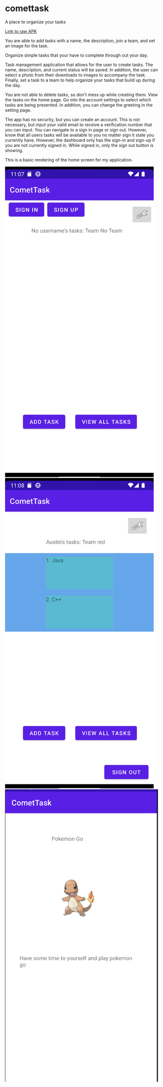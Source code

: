 # comettask
A place to organize your tasks

[Link to raw APK](app/build/intermediates/apk/debug/app-debug.apk)


You are able to add tasks with a name, the description, join a team, and set an image for the task.

Organize simple tasks that your have to complete through out your day.

Task management application that allows for the user to create tasks. The name, description, and current status will be saved. In addition, the user can select a photo from their downloads to images to accompany the task. Finally, set a task to a team to help organize your tasks that build up during the day.

You are not able to delete tasks, so don't mess up while creating them. View the tasks on the home page. Go into the account settings to select which tasks are being presented. In addition, you can change the greeting in the setting page.

The app has no security, but you can create an account. This is not necessary, but input your valid email to receive a verification number that you can input. You can navigate to a sign in page or sign out. However, know that all users tasks will be available to you no matter sign it state you currently have. However, the dashboard only has the sign-in and sign-up if you are not currently signed in. While signed in, only the sign out button is showing.

This is a basic rendering of the home screen for my application.

![The Home Screen](screenshots/noaccount.png)
![The Home Screen](screenshots/account.png)
![The Home Screen](screenshots/charmander.png)
